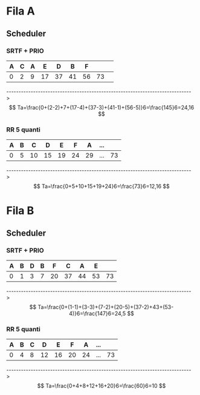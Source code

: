 # Fila A
## Scheduler 
### SRTF + PRIO

| A   | C   | A   | E   | D   | B   | F   |     |     |
| --- | --- | --- | --- | --- | --- | --- | --- | --- |
| 0   | 2   | 9   | 17  | 37  | 41  | 56  | 73  |     |
---------------------------------------------------------------------------->
$$ Ta=\frac{0+(2-2)+7+(17-4)+(37-3)+(41-1)+(56-5)}6=\frac{145}6=24,16 $$
### RR 5 quanti

| A   | B   | C   | D   | E   | F   | A   | ... |     |
| --- | --- | --- | --- | --- | --- | --- | --- | --- |
| 0   | 5   | 10  | 15  | 19  | 24  | 29  | ... | 73  |
---------------------------------------------------------------------------->
$$ Ta=\frac{0+5+10+15+19+24}6=\frac{73}6=12,16 $$
# Fila B
## Scheduler
### SRTF + PRIO

| A   | B   | D   | B   | F   | C   | A   | E   |     |
| --- | --- | --- | --- | --- | --- | --- | --- | --- |
| 0   | 1   | 3   | 7   | 20  | 37  | 44  | 53  | 73  |
---------------------------------------------------------------------------->
$$ Ta=\frac{0+(1-1)+(3-3)+(7-2)+(20-5)+(37-2)+43+(53-4)}6=\frac{147}6=24,5 $$
### RR 5 quanti

| A   | B   | C   | D   | E   | F   | A   | ... |     |
| --- | --- | --- | --- | --- | --- | --- | --- | --- |
| 0   | 4   | 8   | 12  | 16  | 20  | 24  | ... | 73  |
---------------------------------------------------------------------------->
$$ Ta=\frac{0+4+8+12+16+20}6=\frac{60}6=10 $$